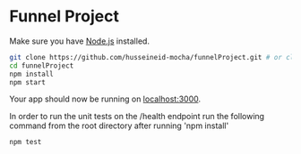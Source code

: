 # Funnel Project

Make sure you have [Node.js](http://nodejs.org/) installed.

```sh
git clone https://github.com/husseineid-mocha/funnelProject.git # or clone your own fork
cd funnelProject
npm install
npm start
```

Your app should now be running on [localhost:3000](http://localhost:3000/).

In order to run the unit tests on the /health endpoint run the following command from the root directory after running 'npm install'

```sh
npm test
```

